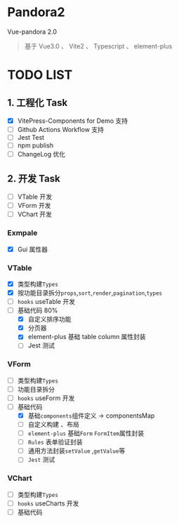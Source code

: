# Pandora2

Vue-pandora 2.0

> 基于 Vue3.0 、 Vite2 、 Typescript 、 element-plus

# TODO LIST

## 1. 工程化 Task

- [x] VitePress-Components for Demo 支持
- [ ] Github Actions Workflow 支持
- [ ] Jest Test
- [ ] npm publish
- [ ] ChangeLog 优化

## 2. 开发 Task

- [ ] VTable 开发
- [ ] VForm 开发
- [ ] VChart 开发

### Exmpale

- [x] Gui 属性器

### VTable

- [x] 类型构建`Types`
- [x] 按功能目录拆分`props`,`sort`,`render`,`pagination`,`types`
- [ ] `hooks` useTable 开发
- [ ] 基础代码 80%
  - [x] 自定义排序功能
  - [x] 分页器
  - [x] element-plus 基础 table column 属性封装
  - [ ] Jest 测试

### VForm

- [ ] 类型构建`Types`
- [ ] 功能目录拆分
- [ ] `hooks` useForm 开发
- [ ] 基础代码
  - [x] 基础`components`组件定义 -> componentsMap
  - [ ] 自定义构建 、布局
  - [ ] `element-plus` 基础`Form` `FormItem`属性封装
  - [ ] `Rules` 表单验证封装
  - [ ] 通用方法封装`setValue` ,`getValue`等
  - [ ] `Jest` 测试

### VChart

- [ ] 类型构建`Types`
- [ ] `hooks` useCharts 开发
- [ ] 基础代码
